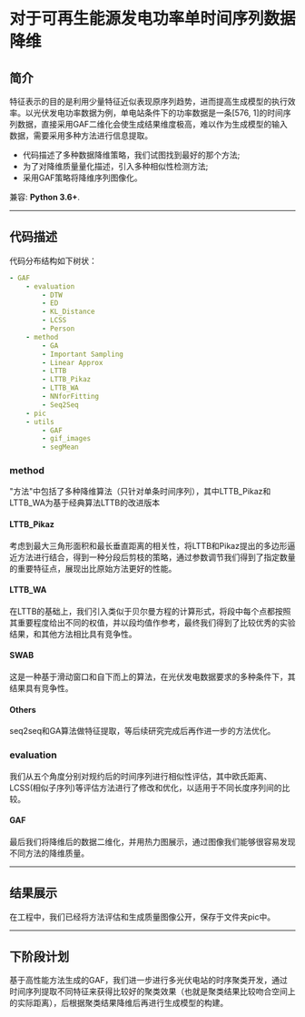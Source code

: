 # 对于可再生能源发电功率单时间序列数据降维


## 简介
特征表示的目的是利用少量特征近似表现原序列趋势，进而提高生成模型的执行效率。以光伏发电功率数据为例，单电站条件下的功率数据是一条[576, 1]的时间序列数据，直接采用GAF二维化会使生成结果维度极高，难以作为生成模型的输入数据，需要采用多种方法进行信息提取。
* 代码描述了多种数据降维策略，我们试图找到最好的那个方法;
* 为了对降维质量量化描述，引入多种相似性检测方法;
* 采用GAF策略将降维序列图像化。


兼容: **Python 3.6+**.

---



## 代码描述

代码分布结构如下树状：
```yaml
- GAF
    - evaluation
        - DTW
        - ED
        - KL_Distance
        - LCSS
        - Person
    - method
        - GA
        - Important Sampling
        - Linear Approx
        - LTTB
        - LTTB_Pikaz
        - LTTB_WA
        - NNforFitting
        - Seq2Seq
    - pic
    - utils
        - GAF
        - gif_images
        - segMean


```

### method
"方法"中包括了多种降维算法（只针对单条时间序列），其中LTTB_Pikaz和LTTB_WA为基于经典算法LTTB的改进版本
#### LTTB_Pikaz
考虑到最大三角形面积和最长垂直距离的相关性，将LTTB和Pikaz提出的多边形逼近方法进行结合，得到一种分段后剪枝的策略，通过参数调节我们得到了指定数量的重要特征点，展现出比原始方法更好的性能。
#### LTTB_WA
在LTTB的基础上，我们引入类似于贝尔曼方程的计算形式，将段中每个点都按照其重要程度给出不同的权值，并以段均值作参考，最终我们得到了比较优秀的实验结果，和其他方法相比具有竞争性。
#### SWAB
这是一种基于滑动窗口和自下而上的算法，在光伏发电数据要求的多种条件下，其结果具有竞争性。
#### Others
seq2seq和GA算法做特征提取，等后续研究完成后再作进一步的方法优化。
### evaluation
我们从五个角度分别对规约后的时间序列进行相似性评估，其中欧氏距离、LCSS(相似子序列)等评估方法进行了修改和优化，以适用于不同长度序列间的比较。
#### GAF
最后我们将降维后的数据二维化，并用热力图展示，通过图像我们能够很容易发现不同方法的降维质量。

---

## 结果展示
在工程中，我们已经将方法评估和生成质量图像公开，保存于文件夹pic中。

---

## 下阶段计划

基于高性能方法生成的GAF，我们进一步进行多光伏电站的时序聚类开发，通过时间序列提取不同特征来获得比较好的聚类效果（也就是聚类结果比较吻合空间上的实际距离），后根据聚类结果降维后再进行生成模型的构建。
